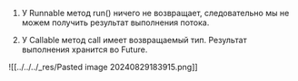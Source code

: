 1. У Runnable метод run() ничего не возвращает, следовательно мы не можем получить результат выполнения потока.  

2. У Callable метод call имеет возвращаемый тип. Результат выполнения хранится во Future.

![[../../../_res/Pasted image 20240829183915.png]]


